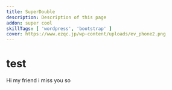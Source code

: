 ```yaml
---
title: SuperDouble
description: Description of this page
addon: super cool
skillTags: [ 'wordpress', 'bootstrap' ]
cover: https://www.ezqc.jp/wp-content/uploads/ev_phone2.png
---
```

# test
Hi my friend
i miss you so
